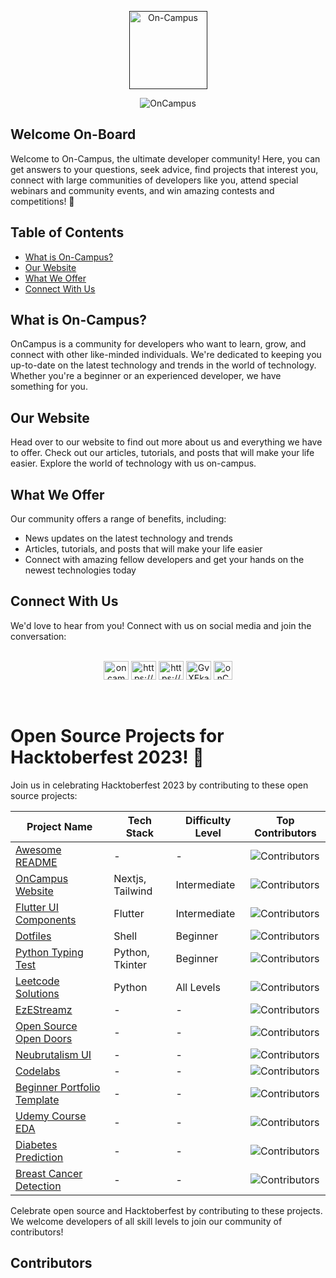 <p align="center">  
  <a href="">  
    <img alt="On-Campus" src="https://avatars.githubusercontent.com/u/116508440?s=200&v=4" width="125" />  
  </a>  
</p>  
<p align="center">  
    <img src="https://readme-typing-svg.demolab.com?font=Helvetica&weight=600&size=70&duration=3000&pause=1000&color=FF454F&center=true&vCenter=true&width=700&height=100&lines=Welcome+On-Board;Welcome+On-Campus" alt="OnCampus" />  
</p>

## Welcome On-Board

<p> 
  Welcome to On-Campus, the ultimate developer community! Here, you can get answers to your questions, seek advice, find projects that interest you, connect with large communities of developers like you, attend special webinars and community events, and win amazing contests and competitions! 🤟
</p>

## Table of Contents

- [What is On-Campus?](#what-is-on-campus)
- [Our Website](#our-website)
- [What We Offer](#what-we-offer)
- [Connect With Us](#connect-with-us)

## What is On-Campus?

<p> 
  OnCampus is a community for developers who want to learn, grow, and connect with other like-minded individuals. We're dedicated to keeping you up-to-date on the latest technology and trends in the world of technology. Whether you're a beginner or an experienced developer, we have something for you.
</p>

## Our Website

<p> 
  Head over to our website to find out more about us and everything we have to offer. Check out our articles, tutorials, and posts that will make your life easier. Explore the world of technology with us on-campus.
</p>

## What We Offer

Our community offers a range of benefits, including:

  <ul>
    <li>News updates on the latest technology and trends</li>
    <li>Articles, tutorials, and posts that will make your life easier</li>
    <li>Connect with amazing fellow developers and get your hands on the newest technologies today</li>
  </ul>

## Connect With Us

<p>
  We'd love to hear from you! Connect with us on social media and join the conversation:
  <br><br>

<p align="center">
  <a href="https://twitter.com/oncampus_in" target="_blank"><img src="https://raw.githubusercontent.com/rahuldkjain/github-profile-readme-generator/master/src/images/icons/Social/twitter.svg" alt="oncampus_in" height="30" width="40" /></a>
  <a href="https://linkedin.com/in/https://www.linkedin.com/company/82527819/admin/" target="_blank"><img src="https://raw.githubusercontent.com/rahuldkjain/github-profile-readme-generator/master/src/images/icons/Social/linked-in-alt.svg" alt="https://www.linkedin.com/company/82527819/admin/" height="30" width="40" /></a>
  <a href="https://www.instagram.com/oncampus_official/" target="_blank"><img src="https://raw.githubusercontent.com/rahuldkjain/github-profile-readme-generator/master/src/images/icons/Social/instagram.svg" alt="https://www.instagram.com/oncampus_official/?hl=en" height="30" width="40" /></a>
  <a href="https://discord.gg/GvXEkaQr8e" target="_blank"><img src="https://raw.githubusercontent.com/rahuldkjain/github-profile-readme-generator/master/src/images/icons/Social/discord.svg" alt="GvXEkaQr8e" height="30" width="40" /></a>
  <a href="https://www.reddit.com/user/onCampus_official" target="_blank"><img src="https://raw.githubusercontent.com/rahuldkjain/github-profile-readme-generator/master/src/images/icons/Social/reddit.svg" alt="onCampus_official" height="30" width="30" /></a>
</p>

<br>

# Open Source Projects for Hacktoberfest 2023! 🎉

Join us in celebrating Hacktoberfest 2023 by contributing to these open source projects:

| **Project Name**                                                                                 | **Tech Stack**        | **Difficulty Level** | **Top Contributors**                                                                             |
| ------------------------------------------------------------------------------------------------ | --------------------- | -------------------- | ------------------------------------------------------------------------------------------------ |
| [Awesome README](https://github.com/OnCampus-Community/Awesome-README)                           | -                     | -                    | ![Contributors](https://contrib.rocks/image?repo=OnCampus-Community/Awesome-README)              |
| [OnCampus Website](https://github.com/OnCampus-Community/oncampus-official)                       | Nextjs, Tailwind | Intermediate             | ![Contributors](https://contrib.rocks/image?repo=OnCampus-Community/oncampus-official)            |
| [Flutter UI Components](https://github.com/OnCampus-Community/Flutter-UI-Components)             | Flutter               | Intermediate         | ![Contributors](https://contrib.rocks/image?repo=OnCampus-Community/Flutter-UI-Components)       |
| [Dotfiles](https://github.com/OnCampus-Community/Dotfiles)                                       | Shell                 | Beginner             | ![Contributors](https://contrib.rocks/image?repo=OnCampus-Community/Dotfiles)                    |
| [Python Typing Test](https://github.com/OnCampus-Community/Python-Typing-Test)                   | Python, Tkinter       | Beginner             | ![Contributors](https://contrib.rocks/image?repo=OnCampus-Community/Python-Typing-Test)          |
| [Leetcode Solutions](https://github.com/OnCampus-Community/LeetCode-Solutions)                   | Python                | All Levels           | ![Contributors](https://contrib.rocks/image?repo=OnCampus-Community/LeetCode-Solutions)          |
| [EzEStreamz](https://github.com/OnCampus-Community/EzEStreamz)                                   | -                     | -                    | ![Contributors](https://contrib.rocks/image?repo=OnCampus-Community/EzEStreamz)                  |
| [Open Source Open Doors](https://github.com/OnCampus-Community/open-source-open-doors)           | -                     | -                    | ![Contributors](https://contrib.rocks/image?repo=OnCampus-Community/open-source-open-doors)      |
| [Neubrutalism UI](https://github.com/OnCampus-Community/neubrutalism_ui)                         | -                     | -                    | ![Contributors](https://contrib.rocks/image?repo=OnCampus-Community/neubrutalism_ui)             |
| [Codelabs](https://github.com/OnCampus-Community/codelabs)                                       | -                     | -                    | ![Contributors](https://contrib.rocks/image?repo=OnCampus-Community/codelabs)                    |
| [Beginner Portfolio Template](https://github.com/OnCampus-Community/beginner-portfolio-template) | -                     | -                    | ![Contributors](https://contrib.rocks/image?repo=OnCampus-Community/beginner-portfolio-template) |
| [Udemy Course EDA](https://github.com/OnCampus-Community/Udemy-Course-EDA)                       | -                     | -                    | ![Contributors](https://contrib.rocks/image?repo=OnCampus-Community/Udemy-Course-EDA)            |
| [Diabetes Prediction](https://github.com/OnCampus-Community/Diabetes-Prediction)                 | -                     | -                    | ![Contributors](https://contrib.rocks/image?repo=OnCampus-Community/Diabetes-Prediction)         |
| [Breast Cancer Detection](https://github.com/OnCampus-Community/Breast-Cancer-Detection)         | -                     | -                    | ![Contributors](https://contrib.rocks/image?repo=OnCampus-Community/Breast-Cancer-Detection)     |

Celebrate open source and Hacktoberfest by contributing to these projects. We welcome developers of all skill levels to join our community of contributors!

## Contributors

<!-- ALL-CONTRIBUTORS-LIST:START - Do not remove or modify this section -->
<!-- prettier-ignore-start -->
<!-- markdownlint-disable -->

<!-- markdownlint-restore -->
<!-- prettier-ignore-end -->

<!-- ALL-CONTRIBUTORS-LIST:END -->
